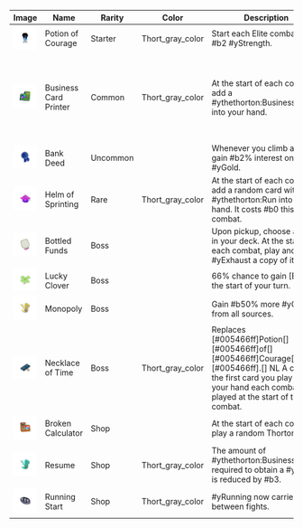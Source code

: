 | Image | Name | Rarity | Color | Description | Flavor |
| ----- | ---- | ------ | ----- | ----------- | ------ |
| ![](relics/thethorton-CouragePotion.png) | Potion of Courage | Starter | Thort_gray_color | Start each Elite combat with #b2 #yStrength. | Drink in emergencies. |
| ![](relics/thethorton-BusinessCardPrinter.png) | Business Card Printer | Common | Thort_gray_color | At the start of each combat, add a #ythethorton:Business_Card into your hand. | Look at that subtle off-white color. The tasteful thickness of it. Oh my God, it even has a watermark. |
| ![](relics/thethorton-BankDeed.png) | Bank Deed | Uncommon |  | Whenever you climb a floor, gain #b2% interest on held #yGold. | Dad gave this to me. |
| ![](relics/thethorton-StoneOfSprinting.png) | Helm of Sprinting | Rare | Thort_gray_color | At the start of each combat, add a random card with #ythethorton:Run into your hand. It costs #b0 this combat. | Helps escape efforts. |
| ![](relics/thethorton-BottledFunds.png) | Bottled Funds | Boss |  | Upon pickup, choose a card in your deck. At the start of each combat, play and #yExhaust a copy of it. | Looking empty. |
| ![](relics/thethorton-CrushedCigarette.png) | Lucky Clover | Boss |  | 66% chance to gain [E] at the start of your turn. | Why ever stop? |
| ![](relics/thethorton-GreedFountain.png) | Monopoly | Boss |  | Gain #b50% more #yGold from all sources. | I just can't help myself. |
| ![](relics/thethorton-TimeNecklace.png) | Necklace of Time | Boss | Thort_gray_color | Replaces [#005466ff]Potion[] [#005466ff]of[] [#005466ff]Courage[][#005466ff].[] NL A copy of the first card you play from your hand each combat is played at the start of the next combat. | Your secret powers, revealed! |
| ![](relics/thethorton-BrokenCalculator.png) | Broken Calculator | Shop |  | At the start of each combat, play a random Thorton card. | So what if the math's in my favor? |
| ![](relics/thethorton-Resume.png) | Resume | Shop | Thort_gray_color | The amount of #ythethorton:Business_Cards required to obtain a #yRelic is reduced by #b3. | Graduate of the University of Chicago. |
| ![](relics/thethorton-RunningStart.png) | Running Start | Shop | Thort_gray_color | #yRunning now carries over between fights. | I used to do track, you know. |
